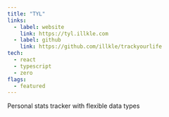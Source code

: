 ```yaml
---
title: "TYL"
links:
  - label: website
    link: https://tyl.illkle.com
  - label: github
    link: https://github.com/illkle/trackyourlife
tech:
  - react
  - typescript
  - zero
flags:
  - featured
---
```


Personal stats tracker with flexible data types
